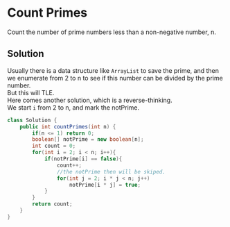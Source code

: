 # Count Primes
Count the number of prime numbers less than a non-negative number, n.
## Solution
Usually there is a data structure like `ArrayList` to save the prime, and then we enumerate from 2 to n to see if this number can be divided by the prime number.  
But this will TLE.  
Here comes another solution, which is a reverse-thinking.  
We start `i` from 2 to n, and mark the notPrime.  
```java
class Solution {
    public int countPrimes(int n) {
        if(n <= 1) return 0;
        boolean[] notPrime = new boolean[n];
        int count = 0;
        for(int i = 2; i < n; i++){
            if(notPrime[i] == false){
                count++;
                //the notPrime then will be skiped.
                for(int j = 2; i * j < n; j++)
                    notPrime[i * j] = true;
            }
        }
        return count;
    }
}
```
